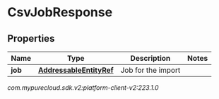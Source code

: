 # CsvJobResponse


## Properties

| Name | Type | Description | Notes |
| ------------ | ------------- | ------------- | ------------- |
| **job** | [**AddressableEntityRef**](AddressableEntityRef) | Job for the import |  |




_com.mypurecloud.sdk.v2:platform-client-v2:223.1.0_
